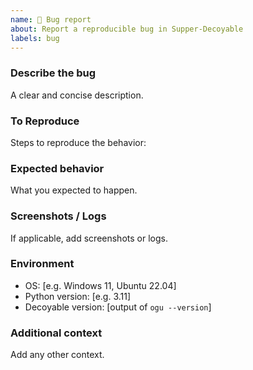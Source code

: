 ```yaml
---
name: 🐞 Bug report
about: Report a reproducible bug in Supper-Decoyable
labels: bug
---
```


### Describe the bug
A clear and concise description.

### To Reproduce
Steps to reproduce the behavior:

### Expected behavior
What you expected to happen.

### Screenshots / Logs
If applicable, add screenshots or logs.

### Environment
- OS: [e.g. Windows 11, Ubuntu 22.04]
- Python version: [e.g. 3.11]
- Decoyable version: [output of `ogu --version`]

### Additional context
Add any other context.
